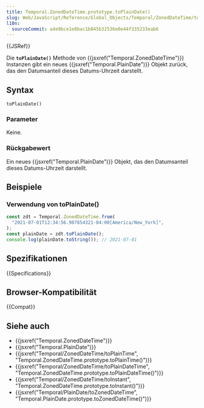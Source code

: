 ```yaml
---
title: Temporal.ZonedDateTime.prototype.toPlainDate()
slug: Web/JavaScript/Reference/Global_Objects/Temporal/ZonedDateTime/toPlainDate
l10n:
  sourceCommit: a4e9bce1e8bac1b845b32536e0e44f335233eab6
---
```


{{JSRef}}

Die **`toPlainDate()`** Methode von {{jsxref("Temporal.ZonedDateTime")}} Instanzen gibt ein neues {{jsxref("Temporal.PlainDate")}} Objekt zurück, das den Datumsanteil dieses Datums-Uhrzeit darstellt.

## Syntax

```js-nolint
toPlainDate()
```

### Parameter

Keine.

### Rückgabewert

Ein neues {{jsxref("Temporal.PlainDate")}} Objekt, das den Datumsanteil dieses Datums-Uhrzeit darstellt.

## Beispiele

### Verwendung von toPlainDate()

```js
const zdt = Temporal.ZonedDateTime.from(
  "2021-07-01T12:34:56.987654321-04:00[America/New_York]",
);
const plainDate = zdt.toPlainDate();
console.log(plainDate.toString()); // 2021-07-01
```

## Spezifikationen

{{Specifications}}

## Browser-Kompatibilität

{{Compat}}

## Siehe auch

- {{jsxref("Temporal.ZonedDateTime")}}
- {{jsxref("Temporal.PlainDate")}}
- {{jsxref("Temporal/ZonedDateTime/toPlainTime", "Temporal.ZonedDateTime.prototype.toPlainTime()")}}
- {{jsxref("Temporal/ZonedDateTime/toPlainDateTime", "Temporal.ZonedDateTime.prototype.toPlainDateTime()")}}
- {{jsxref("Temporal/ZonedDateTime/toInstant", "Temporal.ZonedDateTime.prototype.toInstant()")}}
- {{jsxref("Temporal/PlainDate/toZonedDateTime", "Temporal.PlainDate.prototype.toZonedDateTime()")}}
